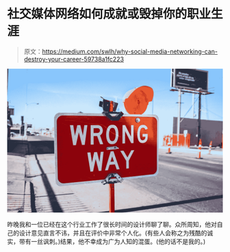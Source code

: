 # 社交媒体网络如何成就或毁掉你的职业生涯

> 原文：<https://medium.com/swlh/why-social-media-networking-can-destroy-your-career-59738a1fc223>

![](img/ab783f0732945cec14e9097d1d1d9536.png)

昨晚我和一位已经在这个行业工作了很长时间的设计师聊了聊。众所周知，他对自己的设计意见直言不讳，并且在评价中非常个人化。(有些人会称之为残酷的诚实，带有一丝讽刺。)结果，他不幸成为广为人知的混蛋。(他的话不是我的。)